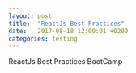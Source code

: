 ```yaml
---
layout: post
title:  "ReactJs Best Practices"
date:   2017-08-18 12:00:01 +0200
categories: testing
---
```


ReactJs Best Practices BootCamp